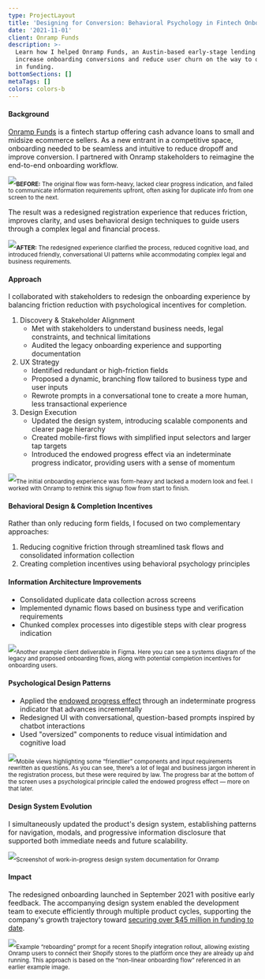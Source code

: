 ```yaml
---
type: ProjectLayout
title: 'Designing for Conversion: Behavioral Psychology in Fintech Onboarding'
date: '2021-11-01'
client: Onramp Funds
description: >-
  Learn how I helped Onramp Funds, an Austin-based early-stage lending startup,
  increase onboarding conversions and reduce user churn on the way to over $45M
  in funding.
bottomSections: []
metaTags: []
colors: colors-b
---
```

#### Background

[Onramp Funds](https://www.onrampfunds.com) is a fintech startup offering cash advance loans to small and midsize ecommerce sellers. As a new entrant in a competitive space, onboarding needed to be seamless and intuitive to reduce dropoff and improve conversion. I partnered with Onramp stakeholders to reimagine the end-to-end onboarding workflow.

![](/images/onramp-onboarding-before.png)<sub>**BEFORE:**</sub><sub> The original flow was form-heavy, lacked clear progress indication, and failed to communicate information requirements upfront, often asking for duplicate info from one screen to the next.</sub>

The result was a redesigned registration experience that reduces friction, improves clarity, and uses behavioral design techniques to guide users through a complex legal and financial process.

![](/images/onramp-onboarding-flow-after.gif)<sub>**AFTER:**</sub><sub> The redesigned experience clarified the process, reduced cognitive load, and introduced friendly, conversational UI patterns while accommodating complex legal and business requirements.</sub>

#### Approach

I collaborated with stakeholders to redesign the onboarding experience by balancing friction reduction with psychological incentives for completion.

1. Discovery & Stakeholder Alignment
    * Met with stakeholders to understand business needs, legal constraints, and technical limitations
    * Audited the legacy onboarding experience and supporting documentation
2. UX Strategy
    * Identified redundant or high-friction fields
    * Proposed a dynamic, branching flow tailored to business type and user inputs
    * Rewrote prompts in a conversational tone to create a more human, less transactional experience
3. Design Execution
    * Updated the design system, introducing scalable components and clearer page hierarchy
    * Created mobile-first flows with simplified input selectors and larger tap targets
    * Introduced the endowed progress effect via an indeterminate progress indicator, providing users with a sense of momentum

![](/images/onramp-onboarding-figma.png)<sub>The initial onboarding experience was form-heavy and lacked a modern look and feel. I worked with Onramp to rethink this signup flow from start to finish.</sub>

#### Behavioral Design & Completion Incentives

Rather than only reducing form fields, I focused on two complementary approaches:
1. Reducing cognitive friction through streamlined task flows and consolidated information collection
2. Creating completion incentives using behavioral psychology principles

#### Information Architecture Improvements

* Consolidated duplicate data collection across screens
* Implemented dynamic flows based on business type and verification requirements
* Chunked complex processes into digestible steps with clear progress indication

![](/images/onramp-deliverable-figma.png)<sub>Another example client deliverable in Figma. Here you can see a systems diagram of the legacy and proposed onboarding flows, along with potential completion incentives for onboarding users.</sub>

#### Psychological Design Patterns

* Applied the [endowed progress effect](https://www.jstor.org/stable/10.1086/500480) through an indeterminate progress indicator that advances incrementally
* Redesigned UI with conversational, question-based prompts inspired by chatbot interactions
* Used "oversized" components to reduce visual intimidation and cognitive load

![](/images/onramp-mobile\(1\).png)<sub>Mobile views highlighting some “friendlier” components and input requirements rewritten as questions. As you can see, there’s a lot of legal and business jargon inherent in the registration process, but these were required by law. The progress bar at the bottom of the screen uses a psychological principle called the endowed progress effect — more on that later.</sub>

#### Design System Evolution

I simultaneously updated the product's design system, establishing patterns for navigation, modals, and progressive information disclosure that supported both immediate needs and future scalability.

![](/images/onramp-figma-design-system.png)<sub>Screenshot of work-in-progress design system documentation for Onramp</sub>

#### Impact

The redesigned onboarding launched in September 2021 with positive early feedback. The accompanying design system enabled the development team to execute efficiently through multiple product cycles, supporting the company's growth trajectory toward [securing over $45 million in funding to date](https://www.crunchbase.com/organization/onramp-funds).

![](/images/onramp-shopify-integration-reboarding.png)<sub>Example “reboarding” prompt for a recent Shopify integration rollout, allowing existing Onramp users to connect their Shopify stores to the platform once they are already up and running. This approach is based on the “non-linear onboarding flow” referenced in an earlier example image.</sub>
